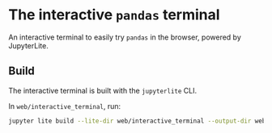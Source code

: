 # The interactive `pandas` terminal

An interactive terminal to easily try `pandas` in the browser, powered by JupyterLite.

## Build

The interactive terminal is built with the `jupyterlite` CLI.

In `web/interactive_terminal`, run:

```bash
jupyter lite build --lite-dir web/interactive_terminal --output-dir web/build/lite
```
